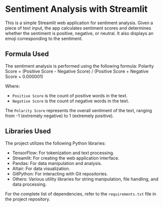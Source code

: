# Sentiment Analysis with Streamlit

This is a simple Streamlit web application for sentiment analysis. Given a piece of text input, the app calculates sentiment scores and determines whether the sentiment is positive, negative, or neutral. It also displays an emoji corresponding to the sentiment.

## Formula Used

The sentiment analysis is performed using the following formula:
Polarity Score = (Positive Score - Negative Score) / (Positive Score + Negative Score + 0.000001)

Where:
- `Positive Score` is the count of positive words in the text.
- `Negative Score` is the count of negative words in the text.

The `Polarity Score` represents the overall sentiment of the text, ranging from -1 (extremely negative) to 1 (extremely positive).

## Libraries Used

The project utilizes the following Python libraries:

- TensorFlow: For tokenization and text processing.
- Streamlit: For creating the web application interface.
- Pandas: For data manipulation and analysis.
- Altair: For data visualization.
- GitPython: For interacting with Git repositories.
- Others: Various utility libraries for string manipulation, file handling, and data processing.

For the complete list of dependencies, refer to the `requirements.txt` file in the project repository.
